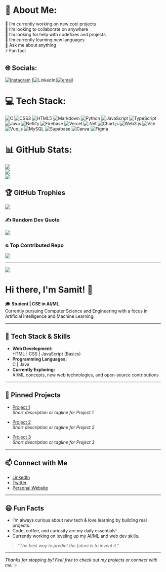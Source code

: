 # 💫 About Me:
🔭 I’m currently working on new cool projects<br>👯 I’m looking to collaborate on anywhere<br>🤝 I’m looking for help with codefixes and projects<br>🌱 I’m currently learning new languages<br>💬 Ask me about anything<br>⚡ Fun fact


## 🌐 Socials:
[![Instagram](https://img.shields.io/badge/Instagram-%23E4405F.svg?logo=Instagram&logoColor=white)](https://instagram.com/samit_bhisikar27) [![LinkedIn](https://img.shields.io/badge/LinkedIn-%230077B5.svg?logo=linkedin&logoColor=white)][![email](https://img.shields.io/badge/Email-D14836?logo=gmail&logoColor=white)](mailto:samitbhisikar16@gmail.com) 

# 💻 Tech Stack:
![C](https://img.shields.io/badge/c-%2300599C.svg?style=flat&logo=c&logoColor=white) ![CSS3](https://img.shields.io/badge/css3-%231572B6.svg?style=flat&logo=css3&logoColor=white) ![HTML5](https://img.shields.io/badge/html5-%23E34F26.svg?style=flat&logo=html5&logoColor=white) ![Markdown](https://img.shields.io/badge/markdown-%23000000.svg?style=flat&logo=markdown&logoColor=white) ![Python](https://img.shields.io/badge/python-3670A0?style=flat&logo=python&logoColor=ffdd54) ![JavaScript](https://img.shields.io/badge/javascript-%23323330.svg?style=flat&logo=javascript&logoColor=%23F7DF1E) ![TypeScript](https://img.shields.io/badge/typescript-%23007ACC.svg?style=flat&logo=typescript&logoColor=white) ![Java](https://img.shields.io/badge/java-%23ED8B00.svg?style=flat&logo=openjdk&logoColor=white) ![Netlify](https://img.shields.io/badge/netlify-%23000000.svg?style=flat&logo=netlify&logoColor=#00C7B7) ![Firebase](https://img.shields.io/badge/firebase-%23039BE5.svg?style=flat&logo=firebase) ![Vercel](https://img.shields.io/badge/vercel-%23000000.svg?style=flat&logo=vercel&logoColor=white) ![.Net](https://img.shields.io/badge/.NET-5C2D91?style=flat&logo=.net&logoColor=white) ![Chart.js](https://img.shields.io/badge/chart.js-F5788D.svg?style=flat&logo=chart.js&logoColor=white) ![Web3.js](https://img.shields.io/badge/web3.js-F16822?style=flat&logo=web3.js&logoColor=white) ![Vite](https://img.shields.io/badge/vite-%23646CFF.svg?style=flat&logo=vite&logoColor=white) ![Vue.js](https://img.shields.io/badge/vue.js-%2335495e.svg?style=flat&logo=vuedotjs&logoColor=%234FC08D) ![MySQL](https://img.shields.io/badge/mysql-4479A1.svg?style=flat&logo=mysql&logoColor=white) ![Supabase](https://img.shields.io/badge/Supabase-3ECF8E?style=flat&logo=supabase&logoColor=white) ![Canva](https://img.shields.io/badge/Canva-%2300C4CC.svg?style=flat&logo=Canva&logoColor=white) ![Figma](https://img.shields.io/badge/figma-%23F24E1E.svg?style=flat&logo=figma&logoColor=white)
# 📊 GitHub Stats:
![](https://github-readme-stats.vercel.app/api?username=Samit16&theme=dark&hide_border=false&include_all_commits=true&count_private=true)<br/>
![](https://nirzak-streak-stats.vercel.app/?user=Samit16&theme=dark&hide_border=false)<br/>
![](https://github-readme-stats.vercel.app/api/top-langs/?username=Samit16&theme=dark&hide_border=false&include_all_commits=true&count_private=true&layout=compact)

## 🏆 GitHub Trophies
![](https://github-profile-trophy.vercel.app/?username=Samit16&theme=radical&no-frame=false&no-bg=false&margin-w=4)

### ✍️ Random Dev Quote
![](https://quotes-github-readme.vercel.app/api?type=horizontal&theme=radical)

### 🔝 Top Contributed Repo
![](https://github-contributor-stats.vercel.app/api?username=Samit16&limit=5&theme=dark&combine_all_yearly_contributions=true)

---
[![](https://visitcount.itsvg.in/api?id=Samit16&icon=0&color=3)](https://visitcount.itsvg.in)
# Hi there, I'm Samit! 👋

🎓 **Student | CSE in AI/ML**  
Currently pursuing Computer Science and Engineering with a focus in Artificial Intelligence and Machine Learning.

---

## 🚀 Tech Stack & Skills

- **Web Development:**  
  HTML | CSS | JavaScript (Basics)
- **Programming Languages:**  
  C | Java
- **Currently Exploring:**  
  AI/ML concepts, new web technologies, and open-source contributions

---

## 📌 Pinned Projects

- [Project 1](#)  
  *Short description or tagline for Project 1*

- [Project 2](#)  
  *Short description or tagline for Project 2*

- [Project 3](#)  
  *Short description or tagline for Project 3*


---

## 📫 Connect with Me

- [LinkedIn](#)
- [Twitter](#)
- [Personal Website](#)

---

## 😄 Fun Facts

- I’m always curious about new tech & love learning by building real projects.
- Code, coffee, and curiosity are my daily essentials!
- Currently working on leveling up my AI/ML and web dev skills.

> *“The best way to predict the future is to invent it.”*

---

_Thanks for stopping by! Feel free to check out my projects or connect with me._ ✨
